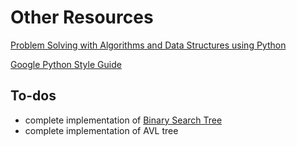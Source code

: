 
# Other Resources

[Problem Solving with Algorithms and Data Structures using Python](https://runestone.academy/runestone/books/published/pythonds/index.html)

[Google Python Style Guide](https://google.github.io/styleguide/pyguide.html)


## To-dos
* complete implementation of [Binary Search Tree](7-Trees/BinarySearchTree.py)
* complete implementation of AVL tree

